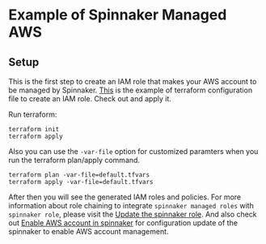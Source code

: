 # Example of Spinnaker Managed AWS

## Setup
This is the first step to create an IAM role that makes your AWS account to be managed by Spinnaker. [This](main.tf) is the example of terraform configuration file to create an IAM role. Check out and apply it.

Run terraform:
```
terraform init
terraform apply
```
Also you can use the `-var-file` option for customized paramters when you run the terraform plan/apply command.
```
terraform plan -var-file=default.tfvars
terraform apply -var-file=default.tfvars
```
After then you will see the generated IAM roles and policies. For more information about role chaining to integrate `spinnaker managed roles` with `spinnaker role`, please visit the [Update the spinnaker role](https://github.com/Young-ook/terraform-aws-spinnaker/blob/main/README.md#update-the-spinnaker-role). And also check out [Enable AWS account in spinnaker](https://github.com/Young-ook/terraform-aws-spinnaker/blob/main/README.md#enable-aws-account-in-spinnaker) for configuration update of the spinnaker to enable AWS account management.
